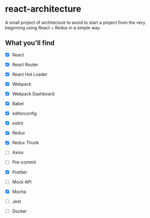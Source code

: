 # react-architecture

A small project of architecture to avoid to start a project from the very beginning using React + Redux in a simple way.

## What you'll find

- [X] React
- [X] React Router
- [X] React Hot Loader
- [X] Webpack
- [X] Webpack Dashboard
- [X] Babel
- [X] editorconfig
- [X] eslint
- [X] Redux
- [X] Redux Thunk
- [ ] Axios
- [ ] Pre-commit
- [X] Prettier
- [ ] Mock API
- [X] Mocha
- [ ] Jest
- [ ] Docker




